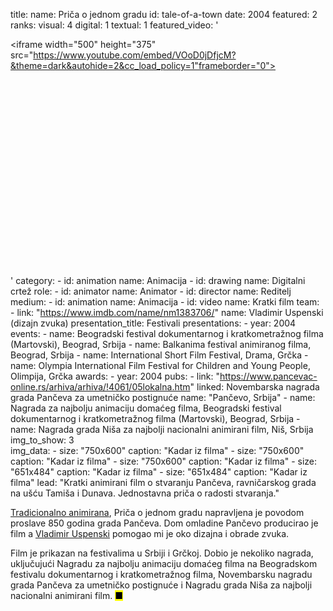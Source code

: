 title: 
    name: Priča o jednom gradu
id: tale-of-a-town
date: 2004
featured: 2
ranks:
    visual: 4
    digital: 1
    textual: 1
featured_video: '<style>.codegena{position:relative;width:100%;height:0;padding-bottom:75%;}.codegena iframe{position:absolute;top:0;left:0;width:100%;height:100%;}</style><div class="codegena"><iframe width="500" height="375" src="https://www.youtube.com/embed/VOoD0jDfjcM?&theme=dark&autohide=2&cc_load_policy=1"frameborder="0"></iframe></div>'
category: 
    - id: animation
      name: Animacija
    - id: drawing
      name: Digitalni crtež
role:
    - id: animator
      name: Animator
    - id: director
      name: Reditelj
medium:
    - id: animation
      name: Animacija
    - id: video
      name: Kratki film
team:
    - link: "https://www.imdb.com/name/nm1383706/"
      name: Vladimir Uspenski (dizajn zvuka)
presentation_title: Festivali
presentations:
    - year: 2004
      events:
        - name: <span class='italic-style'>Beogradski festival dokumentarnog i kratkometražnog filma</span> (Martovski), Beograd, Srbija
        - name: <span class='italic-style'>Balkanima festival animiranog filma</span>, Beograd, Srbija
        - name: <span class='italic-style'>International Short Film Festival</span>, Drama, Grčka
        - name: <span class='italic-style'>Olympia International Film Festival for Children and Young People</span>, Olimpija, Grčka
awards:
    - year: 2004
      pubs:
        - link: "https://www.pancevac-online.rs/arhiva/arhiva/!4061/05lokalna.htm"
          linked: Novembarska nagrada grada Pančeva za umetničko postignuće
          name: "Pančevo, Srbija"
        - name: <span class='italic-style'>Nagrada za najbolju animaciju domaćeg filma</span>, Beogradski festival dokumentarnog i kratkometražnog filma (Martovski), Beograd, Srbija
        - name: <span class='italic-style'>Nagrada grada Niša za najbolji nacionalni animirani film</span>, Niš, Srbija
img_to_show: 3       
img_data:
    - size: "750x600"
      caption: "Kadar iz filma"
    - size: "750x600"
      caption: "Kadar iz filma"
    - size: "750x600"
      caption: "Kadar iz filma"
    - size: "651x484"
      caption: "Kadar iz filma"
    - size: "651x484"
      caption: "Kadar iz filma"
lead: "Kratki animirani film o stvaranju Pančeva, ravničarskog grada na ušću Tamiša i Dunava. Jednostavna priča o radosti stvaranja."

<a href='https://en.wikipedia.org/wiki/Traditional_animation' target='_blank'>Tradicionalno animirana</a>, <span class='italic-style'>Priča o jednom gradu</span> napravljena je povodom proslave 850 godina grada Pančeva. Dom omladine Pančevo producirao je film a <a href='https://www.imdb.com/name/nm1383706/' target='_blank'>Vladimir Uspenski</a> pomogao mi je oko dizajna i obrade zvuka.  

Film je prikazan na festivalima u Srbiji i Grčkoj. Dobio je nekoliko nagrada, uključujući Nagradu za najbolju animaciju domaćeg filma na Beogradskom festivalu dokumentarnog i kratkometražnog filma, Novembarsku nagradu grada Pančeva za umetničko postignuće i Nagradu grada Niša za najbolji nacionalni animirani film. <mark>&#9632;</mark>